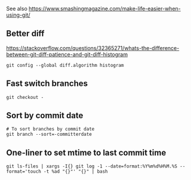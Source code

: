 <!-- njnmdoc: title="Git Notes"  -->

See also https://www.smashingmagazine.com/make-life-easier-when-using-git/


## Better diff
https://stackoverflow.com/questions/32365271/whats-the-difference-between-git-diff-patience-and-git-diff-histogram

```
git config --global diff.algorithm histogram
```

## Fast switch branches

```
git checkout -
```

## Sort by commit date

```
# To sort branches by commit date
git branch --sort=-committerdate
```

## One-liner to set mtime to last commit time

```
git ls-files | xargs -I{} git log -1 --date=format:%Y%m%d%H%M.%S --format='touch -t %ad "{}"' "{}" | bash
```
